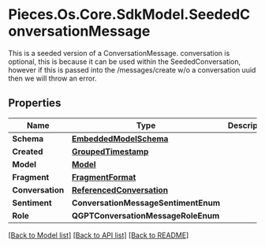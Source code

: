 # Pieces.Os.Core.SdkModel.SeededConversationMessage
This is a seeded version of a ConversationMessage.  conversation is optional, this is because it can be used within the SeededConversation, however if this is passed into the /messages/create w/o a conversation uuid then we will throw an error.

## Properties

Name | Type | Description | Notes
------------ | ------------- | ------------- | -------------
**Schema** | [**EmbeddedModelSchema**](EmbeddedModelSchema.md) |  | [optional] 
**Created** | [**GroupedTimestamp**](GroupedTimestamp.md) |  | [optional] 
**Model** | [**Model**](Model.md) |  | [optional] 
**Fragment** | [**FragmentFormat**](FragmentFormat.md) |  | 
**Conversation** | [**ReferencedConversation**](ReferencedConversation.md) |  | [optional] 
**Sentiment** | **ConversationMessageSentimentEnum** |  | [optional] 
**Role** | **QGPTConversationMessageRoleEnum** |  | 

[[Back to Model list]](../README.md#documentation-for-models) [[Back to API list]](../README.md#documentation-for-api-endpoints) [[Back to README]](../README.md)

